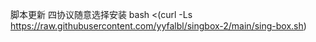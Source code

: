 脚本更新 四协议随意选择安装
bash <(curl -Ls https://raw.githubusercontent.com/yyfalbl/singbox-2/main/sing-box.sh)
